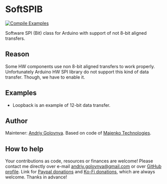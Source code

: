 # SoftSPIB
[![Compile Examples](https://github.com/red-scorp/SoftSPIB/workflows/Compile%20Examples/badge.svg)](https://github.com/red-scorp/SoftSPIB/actions?workflow=Compile+Examples)

Software SPI (Bit) class for Arduino with support of not 8-bit aligned transfers.

## Reason

Some HW components use non 8-bit aligned transfers to work properly.
Unfortunately Arduino HW SPI library do not support this kind of data transfer.
Though, we have to enable it.

## Examples
- Loopback is an example of 12-bit data transfer.

## Author

Maintener: [Andriy Golovnya](http://github.com/red-scorp/).
Based on code of [Majenko Technologies](http://github.com/MajenkoLibraries/SoftSPI).

## How to help

Your contributions as code, resources or finances are welcome!
Please contact me directly over e-mail andriy.golovnya@gmail.com or over [GitHub profile](https://github.com/red-scorp).
Link for [Paypal donations](http://paypal.me/redscorp) and [Ko-Fi donations](http://ko-fi.com/redscorp), which are always welcome.
Thanks in advance!
